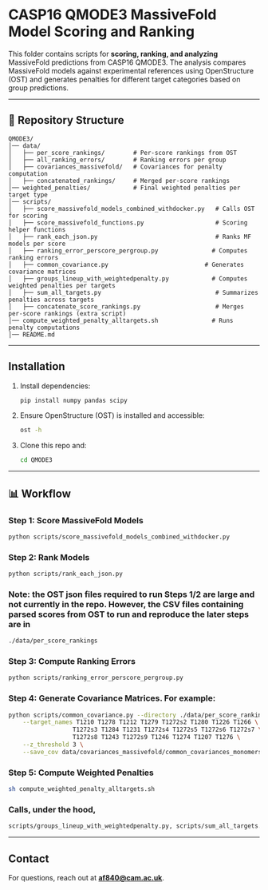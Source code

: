 # CASP16 QMODE3 MassiveFold Model Scoring and Ranking

This folder contains scripts for **scoring, ranking, and analyzing** MassiveFold predictions from CASP16 QMODE3. The analysis compares MassiveFold models against experimental references using OpenStructure (OST) and generates penalties for different target categories based on group predictions.

---

## 📂 Repository Structure
```
QMODE3/
│── data/
│   ├── per_score_rankings/        # Per-score rankings from OST
│   ├── all_ranking_errors/        # Ranking errors per group
│   ├── covariances_massivefold/   # Covariances for penalty computation
│   ├── concatenated_rankings/     # Merged per-score rankings
│── weighted_penalties/            # Final weighted penalties per target type
│── scripts/
│   ├── score_massivefold_models_combined_withdocker.py   # Calls OST for scoring
│   ├── score_massivefold_functions.py                    # Scoring helper functions
│   ├── rank_each_json.py                                 # Ranks MF models per score
│   ├── ranking_error_perscore_pergroup.py               # Computes ranking errors 
│   ├── common_covariance.py                           # Generates covariance matrices
│   ├── groups_lineup_with_weightedpenalty.py            # Computes weighted penalties per targets
│   ├── sum_all_targets.py                                # Summarizes penalties across targets
│   ├── concatenate_score_rankings.py                     # Merges per-score rankings (extra script)
│── compute_weighted_penalty_alltargets.sh               # Runs penalty computations
│── README.md
```

---

## Installation
1. Install dependencies:
   ```bash
   pip install numpy pandas scipy
   ```
2. Ensure OpenStructure (OST) is installed and accessible:
   ```bash
   ost -h
   ```
3. Clone this repo and:
   ```bash
   cd QMODE3
   ```

---

## 📊 Workflow
### **Step 1: Score MassiveFold Models**
```bash
python scripts/score_massivefold_models_combined_withdocker.py
```

### **Step 2: Rank Models**
```bash
python scripts/rank_each_json.py
```
### Note: the OST json files required to run Steps 1/2 are large and not currently in the repo. However, the CSV files containing parsed scores from OST to run and reproduce the later steps are in

```bash
./data/per_score_rankings
```


### **Step 3: Compute Ranking Errors**
```bash
python scripts/ranking_error_perscore_pergroup.py
```

### **Step 4: Generate Covariance Matrices. For example:**
```bash
python scripts/common_covariance.py --directory ./data/per_score_rankings \
    --target_names T1210 T1278 T1212 T1279 T1272s2 T1280 T1226 T1266 \
                  T1272s3 T1284 T1231 T1272s4 T1272s5 T1272s6 T1272s7 \
                  T1272s8 T1243 T1272s9 T1246 T1274 T1207 T1276 \
    --z_threshold 3 \
    --save_cov data/covariances_massivefold/common_covariances_monomers.csv

```

### **Step 5: Compute Weighted Penalties**
```bash
sh compute_weighted_penalty_alltargets.sh
```

### Calls, under the hood, 
```bash
scripts/groups_lineup_with_weightedpenalty.py, scripts/sum_all_targets.py
```

---

## Contact
For questions, reach out at **af840@cam.ac.uk**.


